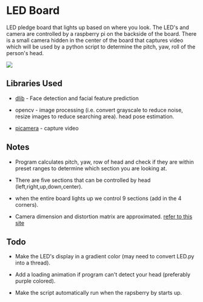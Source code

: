 # **LED Board**
LED pledge board that lights up based on where you look. The LED's and camera are controlled by a raspberry pi on the backside of the board. There is a small camera hidden in the center of the board that captures video which will be used by a python script to determine the pitch, yaw, roll of the person's head.

[![](http://img.youtube.com/vi/ELXCX4X0leI/0.jpg)](http://www.youtube.com/watch?v=ELXCX4X0leI "Demo 2")

## **Libraries Used**
-   [dlib](http://dlib.net/) - Face detection and facial feature prediction

-   opencv - image processing (i.e. convert grayscale to reduce noise, resize images to reduce searching area).
    head pose estimation.
    
-   [picamera](https://www.pyimagesearch.com/2015/03/30/accessing-the-raspberry-pi-camera-with-opencv-and-python/) - 
    capture video
    
## **Notes**

-   Program calculates pitch, yaw, row of head and check if they are within preset ranges to determine
    which section you are looking at.

-   There are five sections that can be controlled by head (left,right,up,down,center).

-   when the entire board lights up we control 9 sections (add in the 4 corners).

-   Camera dimension and distortion matrix are approximated. [refer to this site](https://www.learnopencv.com/head-pose-estimation-using-opencv-and-dlib/)

## **Todo**

-   Make the LED's display in a gradient color (may need to convert LED.py into a thread).

-   Add a loading animation if program can't detect your head (preferably purple colored).

-   Make the script automatically run when the rapsberry by starts up.
